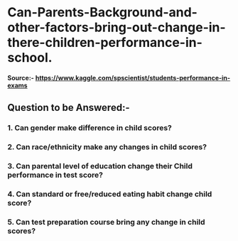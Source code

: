 # Can-Parents-Background-and-other-factors-bring-out-change-in-there-children-performance-in-school.

#### Source:- https://www.kaggle.com/spscientist/students-performance-in-exams

## Question to be Answered:-

### 1. Can gender make difference in child scores?

### 2. Can race/ethnicity make any changes in child scores?

### 3. Can parental level of education change their Child performance in test score?

### 4. Can standard or free/reduced eating habit change child score?

### 5. Can test preparation course bring any change in child scores?
